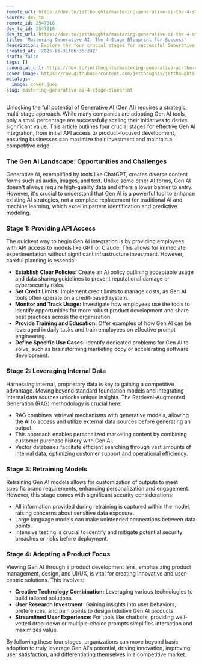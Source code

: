 ```yaml
---
remote_url: https://dev.to/jetthoughts/mastering-generative-ai-the-4-stage-blueprint-for-success-559f
source: dev_to
remote_id: 2547316
dev_to_id: 2547316
dev_to_url: https://dev.to/jetthoughts/mastering-generative-ai-the-4-stage-blueprint-for-success-559f
title: 'Mastering Generative AI: The 4-Stage Blueprint for Success'
description: Explore the four crucial stages for successful Generative AI integration, from initial API access to product-focused development, to maximize value and maintain a competitive edge.
created_at: '2025-05-31T06:35:24Z'
draft: false
tags: []
canonical_url: https://dev.to/jetthoughts/mastering-generative-ai-the-4-stage-blueprint-for-success-559f
cover_image: https://raw.githubusercontent.com/jetthoughts/jetthoughts.github.io/master/content/blog/mastering-generative-ai-4-stage-blueprint/cover.jpeg
metatags:
  image: cover.jpeg
slug: mastering-generative-ai-4-stage-blueprint
---
```

Unlocking the full potential of Generative AI (Gen AI) requires a strategic, multi-stage approach. While many companies are adopting Gen AI tools, only a small percentage are successfully scaling their initiatives to derive significant value. This article outlines four crucial stages for effective Gen AI integration, from initial API access to product-focused development, ensuring businesses can maximize their investment and maintain a competitive edge.

### The Gen AI Landscape: Opportunities and Challenges

Generative AI, exemplified by tools like ChatGPT, creates diverse content forms such as audio, images, and text. Unlike some other AI forms, Gen AI doesn't always require high-quality data and offers a lower barrier to entry. However, it's crucial to understand that Gen AI is a powerful tool to enhance existing AI strategies, not a complete replacement for traditional AI and machine learning, which excel in pattern identification and predictive modeling.

### Stage 1: Providing API Access

The quickest way to begin Gen AI integration is by providing employees with API access to models like GPT or Claude. This allows for immediate experimentation without significant infrastructure investment. However, careful planning is essential:

*   **Establish Clear Policies:** Create an AI policy outlining acceptable usage and data sharing guidelines to prevent reputational damage or cybersecurity risks.
*   **Set Credit Limits:** Implement credit limits to manage costs, as Gen AI tools often operate on a credit-based system.
*   **Monitor and Track Usage:** Investigate how employees use the tools to identify opportunities for more robust product development and share best practices across the organization.
*   **Provide Training and Education:** Offer examples of how Gen AI can be leveraged in daily tasks and train employees on effective prompt engineering.
*   **Define Specific Use Cases:** Identify dedicated problems for Gen AI to solve, such as brainstorming marketing copy or accelerating software development.

### Stage 2: Leveraging Internal Data

Harnessing internal, proprietary data is key to gaining a competitive advantage. Moving beyond standard foundation models and integrating internal data sources unlocks unique insights. The Retrieval-Augmented Generation (RAG) methodology is crucial here:

*   RAG combines retrieval mechanisms with generative models, allowing the AI to access and utilize external data sources before generating an output.
*   This approach enables personalized marketing content by combining customer purchase history with Gen AI.
*   Vector databases facilitate efficient searching through vast amounts of internal data, optimizing customer support and operational efficiency.

### Stage 3: Retraining Models

Retraining Gen AI models allows for customization of outputs to meet specific brand requirements, enhancing personalization and engagement. However, this stage comes with significant security considerations:

*   All information provided during retraining is captured within the model, raising concerns about sensitive data exposure.
*   Large language models can make unintended connections between data points.
*   Intensive testing is crucial to identify and mitigate potential security breaches or risks before deployment.

### Stage 4: Adopting a Product Focus

Viewing Gen AI through a product development lens, emphasizing product management, design, and UI/UX, is vital for creating innovative and user-centric solutions. This involves:

*   **Creative Technology Combination:** Leveraging various technologies to build tailored solutions.
*   **User Research Investment:** Gaining insights into user behaviors, preferences, and pain points to design intuitive Gen AI products.
*   **Streamlined User Experience:** For tools like chatbots, providing well-vetted drop-down or multiple-choice prompts simplifies interaction and maximizes value.

By following these four stages, organizations can move beyond basic adoption to truly leverage Gen AI's potential, driving innovation, improving user satisfaction, and differentiating themselves in a competitive market.